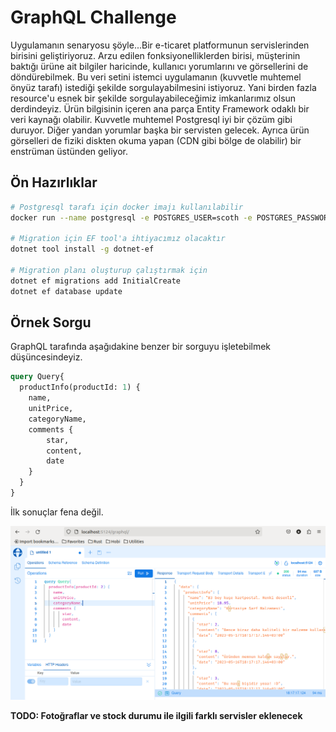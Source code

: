 # GraphQL Challenge

Uygulamanın senaryosu şöyle...Bir e-ticaret platformunun servislerinden birisini geliştiriyoruz. Arzu edilen fonksiyonelliklerden birisi, müşterinin baktığı ürüne ait bilgiler haricinde, kullanıcı yorumlarını ve görsellerini de döndürebilmek. Bu veri setini istemci uygulamanın (kuvvetle muhtemel önyüz tarafı) istediği şekilde sorgulayabilmesini istiyoruz. Yani birden fazla resource'u esnek bir şekilde sorgulayabileceğimiz imkanlarımız olsun derdindeyiz. Ürün bilgisinin içeren ana parça Entity Framework odaklı bir veri kaynağı olabilir. Kuvvetle muhtemel Postgresql iyi bir çözüm gibi duruyor. Diğer yandan yorumlar başka bir servisten gelecek. Ayrıca ürün görselleri de fiziki diskten okuma yapan (CDN gibi bölge de olabilir) bir enstrüman üstünden geliyor.

## Ön Hazırlıklar

```bash
# Postgresql tarafı için docker imajı kullanılabilir
docker run --name postgresql -e POSTGRES_USER=scoth -e POSTGRES_PASSWORD=tiger -p 5432:5432 -v /data:/var/lib/postgresql/data -d postgres

# Migration için EF tool'a ihtiyacımız olacaktır
dotnet tool install -g dotnet-ef

# Migration planı oluşturup çalıştırmak için
dotnet ef migrations add InitialCreate
dotnet ef database update
```

## Örnek Sorgu

GraphQL tarafında aşağıdakine benzer bir sorguyu işletebilmek düşüncesindeyiz.

```graphql
query Query{
  productInfo(productId: 1) {
    name,
    unitPrice,
    categoryName,
    comments {
        star,
        content,
        date
    }
  }
}
```

İlk sonuçlar fena değil.

![images/runtime_01.png](images/runtime_01.png)

__TODO: Fotoğraflar ve stock durumu ile ilgili farklı servisler eklenecek__
